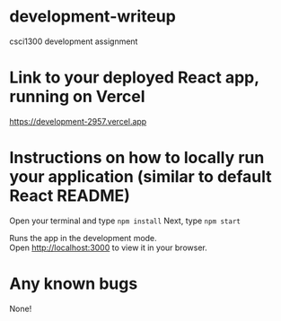 # development-writeup

csci1300 development assignment

# Link to your deployed React app, running on Vercel 
https://development-2957.vercel.app

# Instructions on how to locally run your application (similar to default React README)
Open your terminal and type `npm install`
Next, type `npm start`

Runs the app in the development mode.\
Open [http://localhost:3000](http://localhost:3000) to view it in your browser.

# Any known bugs
None!